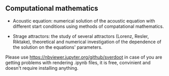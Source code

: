 ## Computational mathematics

+ Acoustic equation: numerical solution of the acoustic equation with different start conditions using methods of compatational mathematics.

+ Strage attractors: the study of several attractors (Lorenz, Resler, Riktake), theoretical and numerical investigation of the dependence of the solution on the equations' parameters. 

Please use https://nbviewer.jupyter.org/github/sverdoot in case of you are getting problems with rendering .ipynb files, it is free, convinient and doesn't require installing anything. 
